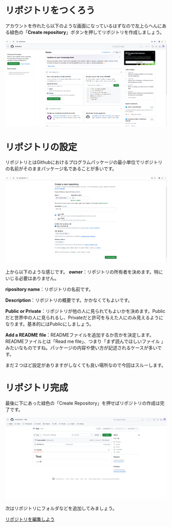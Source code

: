 # リポジトリをつくろう
アカウントを作れたら以下のような画面になっているはずなので左上らへんにある緑色の「**Create repository**」ボタンを押してリポジトリを作成しましょう。

![image](./img/create_repo/home.png)

# リポジトリの設定
リポジトリとはGithubにおけるプログラムパッケージの最小単位でリポジトリの名前がそのままパッケージ名であることが多いです。

![image](./img/create_repo/cre_repo.png)

上から以下のような感じです。
**owner**：リポジトリの所有者を決めます。特にいじる必要はありません。

**ripository name**：リポジトリの名前です。

**Description**：リポジトリの概要です。かかなくてもよいです。

**Public or Private**：リポジトリが他の人に見られてもよいかを決めます。Publicだと世界中の人に見られるし、Privateだと許可を与えた人にのみ見えるようになります。基本的にはPublicにしましょう。

**Add a README file**：READMEファイルを追加するか否かを決定します。READMEファイルとは「Read me file」、つまり「まず読んでほしいファイル
」みたいなものですね。パッケージの内容や使い方が記述されるケースが多いです。

まだ２つほど設定がありますがしなくても良い場所なので今回はスルーします。

# リポジトリ完成
最後に下にあった緑色の「Create Repository」を押せばリポジトリの作成は完了です。

![image](./img/create_repo/repo.png)


次はリポジトリにフォルダなどを追加してみましょう。

[リポジトリを編集しよう](./add_file.md)